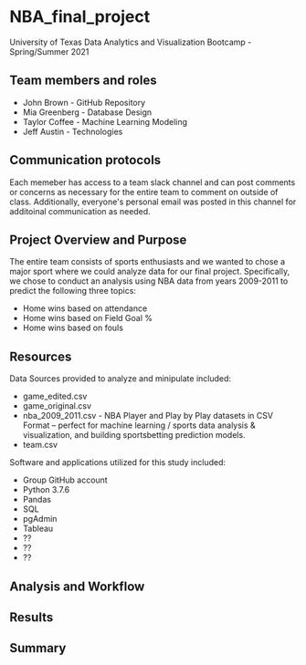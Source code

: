 # NBA_final_project
University of Texas Data Analytics and Visualization Bootcamp - Spring/Summer 2021 

## Team members and roles
- John Brown - GitHub Repository
- Mia Greenberg - Database Design
- Taylor Coffee - Machine Learning Modeling
- Jeff Austin - Technologies

## Communication protocols 

Each memeber has access to a team slack channel and can post comments or concerns as necessary for the entire team to comment on outside of class.  Additionally, everyone's personal email was posted in this channel for additoinal communication as needed.

## Project Overview and Purpose
The entire team consists of sports enthusiasts and we wanted to chose a major sport where we could analyze data for our final project.  Specifically, we chose to conduct an analysis using NBA data from years 2009-2011 to predict the following three topics:

- Home wins based on attendance
- Home wins based on Field Goal %
- Home wins based on fouls

## Resources
Data Sources provided to analyze and minipulate included:
- game_edited.csv
- game_original.csv
- nba_2009_2011.csv - NBA Player and Play by Play datasets in CSV Format – perfect for machine learning / sports data analysis & visualization, and building sportsbetting prediction models.
- team.csv

Software and applications utilized for this study included:
- Group GitHub account
- Python 3.7.6
- Pandas
- SQL
- pgAdmin
- Tableau
- ??
- ??
- ??

## Analysis and Workflow

## Results

## Summary

